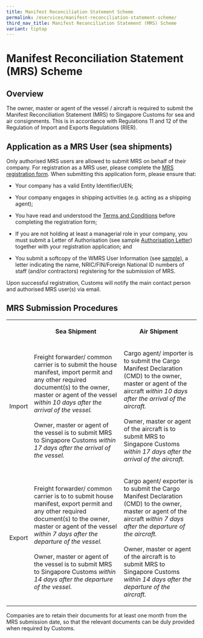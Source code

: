 ```yaml
---
title: Manifest Reconciliation Statement Scheme
permalink: /eservices/manifest-reconciliation-statement-scheme/
third_nav_title: Manifest Reconciliation Statement (MRS) Scheme
variant: tiptap
---
```

<h1>Manifest Reconciliation Statement (MRS) Scheme</h1>
<h2>Overview</h2>
<p>The owner, master or agent of the vessel / aircraft is required to submit
the Manifest Reconciliation Statement (MRS) to Singapore Customs for sea
and air consignments. This is in accordance with Regulations 11 and 12
of the Regulation of Import and Exports Regulations (RIER).</p>
<h2>Application as a MRS User (sea shipments)</h2>
<p>Only authorised MRS users are allowed to submit MRS on behalf of their
company. For registration as a MRS user, please complete the <a href="https://form.gov.sg/5c9dd6bf5b6b230017d50306" rel="noopener noreferrer nofollow" target="_blank">MRS registration form</a>.
When submitting this application form, please ensure that:</p>
<ul data-tight="true" class="tight">
<li>
<p>Your company has a valid Entity Identifier/UEN;</p>
</li>
<li>
<p>Your company engages in shipping activities (e.g. acting as a shipping
agent);</p>
</li>
<li>
<p>You have read and understood the <a href="/eservices/manifest-reconciliation-statement-scheme/manifest-reconciliation-statement-scheme-terms-and-conditions" rel="noopener noreferrer nofollow" target="_blank">Terms and Conditions</a> before
completing the registration form;</p>
</li>
<li>
<p>If you are not holding at least a managerial role in your company, you
must submit a Letter of Authorisation (see sample <a href="/files/eservices/mrs_letter_of_authorisation_2019.docx" rel="noopener noreferrer nofollow" target="_blank">Authorisation Letter</a>)
together with your registration application; and</p>
</li>
<li>
<p>You submit a softcopy of the WMRS User Information (see <a href="/files/eservices/sample-letter.docx" rel="noopener noreferrer nofollow" target="_blank">sample</a>),
a letter indicating the name, NRIC/FIN/Foreign National ID numbers of staff
(and/or contractors) registering for the submission of MRS.</p>
</li>
</ul>
<p>Upon successful registration, Customs will notify the main contact person
and authorised MRS user(s) via email.</p>
<h2>MRS Submission Procedures</h2>
<table style="minWidth: 75px">
<colgroup>
<col>
<col>
<col>
</colgroup>
<tbody>
<tr>
<th rowspan="1" colspan="1">
<p></p>
</th>
<th rowspan="1" colspan="1">
<p>Sea Shipment</p>
</th>
<th rowspan="1" colspan="1">
<p>Air Shipment</p>
</th>
</tr>
<tr>
<td rowspan="1" colspan="1">
<p>Import</p>
</td>
<td rowspan="1" colspan="1">
<p>Freight forwarder/ common carrier is to submit the house manifest, import
permit and any other required document(s) to the owner, master or agent
of the vessel <em>within 10 days after the arrival of the vessel.</em> 
<br>
<br>Owner, master or agent of the vessel is to submit MRS to Singapore Customs <em>within 17 days after the arrival of the vessel.</em>
</p>
</td>
<td rowspan="1" colspan="1">
<p>Cargo agent/ importer is to submit the Cargo Manifest Declaration (CMD)
to the owner, master or agent of the aircraft <em>within 10 days after the arrival of the aircraft.</em> 
<br>
<br>Owner, master or agent of the aircraft is to submit MRS to Singapore Customs <em>within 17 days after the arrival of the aircraft.</em>
</p>
</td>
</tr>
<tr>
<td rowspan="1" colspan="1">
<p>Export</p>
</td>
<td rowspan="1" colspan="1">
<p>Freight forwarder/ common carrier is to to submit house manifest, export
permit and any other required document(s) to the owner, master or agent
of the vessel <em>within 7 days after the departure of the vessel.</em> 
<br>
<br>Owner, master or agent of the vessel is to submit MRS to Singapore Customs <em>within 14 days after the departure of the vessel.</em>
</p>
</td>
<td rowspan="1" colspan="1">
<p>Cargo agent/ exporter is to submit the Cargo Manifest Declaration (CMD)
to the owner, master or agent of the aircraft <em>within 7 days after the departure of the aircraft.</em> 
<br>
<br>Owner, master or agent of the aircraft is to submit MRS to Singapore Customs <em>within 14 days after the departure of the aircraft.</em>
</p>
</td>
</tr>
</tbody>
</table>
<p>Companies are to retain their documents for at least one month from the
MRS submission date, so that the relevant documents can be duly provided
when required by Customs.</p>